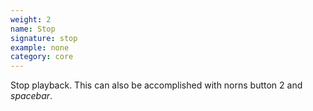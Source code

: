 ```yaml
---
weight: 2
name: Stop
signature: stop
example: none
category: core
---
```

Stop playback. This can also be accomplished with norns button 2 and _spacebar_.